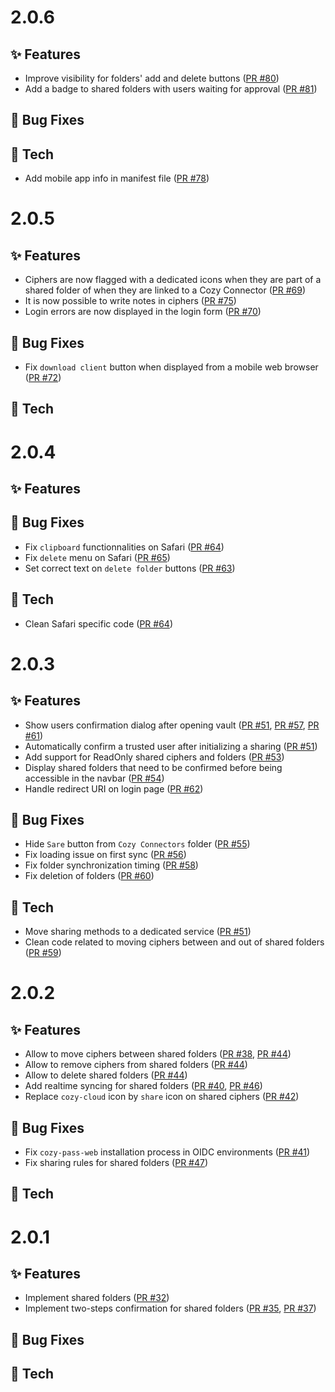 # 2.0.6

## ✨ Features

* Improve visibility for folders' add and delete buttons ([PR #80](https://github.com/cozy/cozy-pass-web/pull/80))
* Add a badge to shared folders with users waiting for approval ([PR #81](https://github.com/cozy/cozy-pass-web/pull/81))

## 🐛 Bug Fixes

## 🔧 Tech

* Add mobile app info in manifest file ([PR #78](https://github.com/cozy/cozy-pass-web/pull/78))

# 2.0.5

## ✨ Features

* Ciphers are now flagged with a dedicated icons when they are part of a shared folder of when they are linked to a Cozy Connector ([PR #69](https://github.com/cozy/cozy-pass-web/pull/69))
* It is now possible to write notes in ciphers ([PR #75](https://github.com/cozy/cozy-pass-web/pull/75))
* Login errors are now displayed in the login form ([PR #70](https://github.com/cozy/cozy-pass-web/pull/70))

## 🐛 Bug Fixes

* Fix `download client` button when displayed from a mobile web browser ([PR #72](https://github.com/cozy/cozy-pass-web/pull/72))

## 🔧 Tech

# 2.0.4

## ✨ Features


## 🐛 Bug Fixes

* Fix `clipboard` functionnalities on Safari ([PR #64](https://github.com/cozy/cozy-pass-web/pull/64))
* Fix `delete` menu on Safari ([PR #65](https://github.com/cozy/cozy-pass-web/pull/65))
* Set correct text on `delete folder` buttons ([PR #63](https://github.com/cozy/cozy-pass-web/pull/63))

## 🔧 Tech

* Clean Safari specific code ([PR #64](https://github.com/cozy/cozy-pass-web/pull/64))

# 2.0.3

## ✨ Features

* Show users confirmation dialog after opening vault ([PR #51](https://github.com/cozy/cozy-pass-web/pull/51), [PR #57](https://github.com/cozy/cozy-pass-web/pull/57), [PR #61](https://github.com/cozy/cozy-pass-web/pull/61))
* Automatically confirm a trusted user after initializing a sharing ([PR #51](https://github.com/cozy/cozy-pass-web/pull/51))
* Add support for ReadOnly shared ciphers and folders ([PR #53](https://github.com/cozy/cozy-pass-web/pull/53))
* Display shared folders that need to be confirmed before being accessible in the navbar ([PR #54](https://github.com/cozy/cozy-pass-web/pull/54))
* Handle redirect URI on login page ([PR #62](https://github.com/cozy/cozy-pass-web/pull/62))

## 🐛 Bug Fixes

* Hide `Sare` button from `Cozy Connectors` folder ([PR #55](https://github.com/cozy/cozy-pass-web/pull/55))
* Fix loading issue on first sync ([PR #56](https://github.com/cozy/cozy-pass-web/pull/56))
* Fix folder synchronization timing ([PR #58](https://github.com/cozy/cozy-pass-web/pull/58))
* Fix deletion of folders ([PR #60](https://github.com/cozy/cozy-pass-web/pull/60))

## 🔧 Tech

* Move sharing methods to a dedicated service ([PR #51](https://github.com/cozy/cozy-pass-web/pull/51))
* Clean code related to moving ciphers between and out of shared folders ([PR #59](https://github.com/cozy/cozy-pass-web/pull/59))

# 2.0.2

## ✨ Features

* Allow to move ciphers between shared folders ([PR #38](https://github.com/cozy/cozy-pass-web/pull/38), [PR #44](https://github.com/cozy/cozy-pass-web/pull/44))
* Allow to remove ciphers from shared folders ([PR #44](https://github.com/cozy/cozy-pass-web/pull/44))
* Allow to delete shared folders ([PR #44](https://github.com/cozy/cozy-pass-web/pull/44))
* Add realtime syncing for shared folders ([PR #40](https://github.com/cozy/cozy-pass-web/pull/40), [PR #46](https://github.com/cozy/cozy-pass-web/pull/46))
* Replace `cozy-cloud` icon by `share` icon on shared ciphers ([PR #42](https://github.com/cozy/cozy-pass-web/pull/42))

## 🐛 Bug Fixes

* Fix `cozy-pass-web` installation process in OIDC environments ([PR #41](https://github.com/cozy/cozy-pass-web/pull/41))
* Fix sharing rules for shared folders ([PR #47](https://github.com/cozy/cozy-pass-web/pull/47))

## 🔧 Tech

# 2.0.1

## ✨ Features

* Implement shared folders ([PR #32](https://github.com/cozy/cozy-pass-web/pull/32))
* Implement two-steps confirmation for shared folders ([PR #35](https://github.com/cozy/cozy-pass-web/pull/35), [PR #37](https://github.com/cozy/cozy-pass-web/pull/37))

## 🐛 Bug Fixes

## 🔧 Tech
